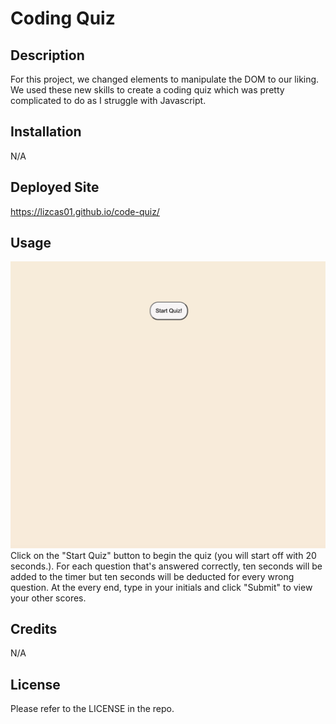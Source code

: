 # Coding Quiz
## Description
For this project, we changed elements to manipulate the DOM to our liking. We used these new skills to create a coding quiz which was pretty complicated to do as I struggle with Javascript.
## Installation
N/A
## Deployed Site 
https://lizcas01.github.io/code-quiz/
## Usage
![Demopage](assets/images/quiz.jpg)
Click on the "Start Quiz" button to begin the quiz (you will start off with 20 seconds.). For each question that's answered correctly, ten seconds will be added to the timer but ten seconds will be deducted for every wrong question. At the every end, type in your initials and click "Submit" to view your other scores.
## Credits
N/A
## License
Please refer to the LICENSE in the repo.